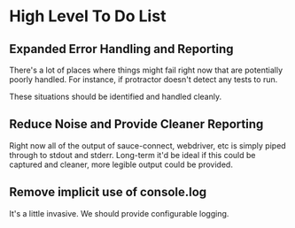 High Level To Do List
=======

## Expanded Error Handling and Reporting

There's a lot of places where things might fail right now that are potentially poorly handled.  For instance,
if protractor doesn't detect any tests to run.

These situations should be identified and handled cleanly.

## Reduce Noise and Provide Cleaner Reporting

Right now all of the output of sauce-connect, webdriver, etc is simply piped through to stdout and
stderr.  Long-term it'd be ideal if this could be captured and cleaner, more legible output
could be provided.

## Remove implicit use of console.log

It's a little invasive.  We should provide configurable logging.
